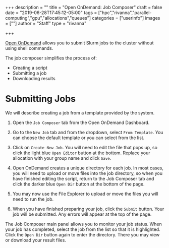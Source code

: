 +++
description = ""
title = "Open OnDemand: Job Composer"
draft = false
date = "2019-06-28T17:45:12-05:00"
tags = ["hpc","rivanna","parallel-computing","gpu","allocations","queues"]
categories = ["userinfo"]
images = [""]
author = "Staff"
type = "rivanna"

+++

[Open OnDemand](/userinfo/rivanna/ood/overview) allows you to submit Slurm jobs to the cluster without using shell commands.

The job composer simplifies the process of:

+ Creating a script
+ Submitting a job
+ Downloading results

# Submitting Jobs
We will describe creating a job from a template provided by the system.

1. Open the `Job Composer` tab from the Open OnDemand Dashboard.

2. Go to the `New Job` tab and from the dropdown, select `From Template`. You can choose the default template or you can select from the list.

3. Click on `Create New Job`. You will need to edit the file that pops up, so click the light blue `Open Editor` button at the bottom. Replace your allocation with your group name and click `Save`.

4. Open OnDemand creates a unique directory for each job. In most cases, you will need to upload or move files into the job directory, so when you have finished editing the script, return to the Job Composer tab and click the darker blue `Open Dir` button at the bottom of the page.

4. You may now use the File Explorer to upload or move the files you will need to run the job.

5. When you have finished preparing your job, click the `Submit` button. Your job will be submitted. Any errors will appear at the top of the page.

The Job Composer main panel allows you to monitor your job status. When your job has completed, select the job from the list so that it is highlighted. Click the `Open Dir` button again to enter the directory. There you may view or download your result files.
